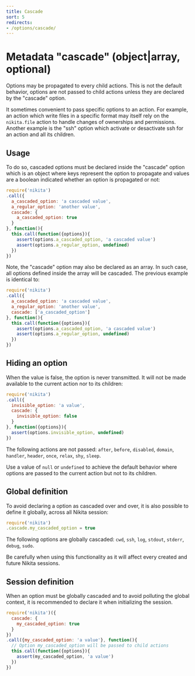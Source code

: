 ```yaml
---
title: Cascade
sort: 5
redirects:
- /options/cascade/
---
```


# Metadata "cascade" (object|array, optional)

Options may be propagated to every child actions. This is not the default behavior, options are not passed to child actions unless they are declared by the "cascade" option.

It sometimes convenient to pass specific options to an action. For example, an action which write files in a specific format may itself rely on the `nikita.file` action to handle changes of ownerships and permissions. Another example is the "ssh" option which activate or desactivate ssh for an action and all its children.

## Usage

To do so, cascaded options must be declared inside the "cascade" option which is an object where keys represent the option to propagate and values are a boolean indicated whether an option is propagated or not:

```js
require('nikita')
.call({
  a_cascaded_option: 'a cascaded value',
  a_regular_option: 'another value',
  cascade: {
    a_cascaded_option: true
  }
}, function(){
  this.call(function({options}){
    assert(options.a_cascaded_option, 'a cascaded value')
    assert(options.a_regular_option, undefined)
  })
})
```

Note, the "cascade" option may also be declared as an array. In such case, all options defined inside the array will be cascaded. The previous example is identical to:

```js
require('nikita')
.call({
  a_cascaded_option: 'a cascaded value',
  a_regular_option: 'another value',
  cascade: ['a_cascaded_option']
}, function(){
  this.call(function({options}){
    assert(options.a_cascaded_option, 'a cascaded value')
    assert(options.a_regular_option, undefined)
  })
})
```

## Hiding an option

When the value is false, the option is never transmitted. It will not be made available to the current action nor to its children:

```js
require('nikita')
.call({
  invisible_option: 'a value',
  cascade: {
    invisible_option: false
  }
}, function({options}){
  assert(options.invisible_option, undefined)
})
```

The following actions are not passed: `after`, `before`, `disabled`, `domain`, `handler`, `header`, `once`, `relax`, `shy`, `sleep`.

Use a value of `null` or `undefined` to achieve the default behavior where options are passed to the current action but not to its children.

## Global definition

To avoid declaring a option as cascaded over and over, it is also possible to define it globally, across all Nikita session:

```js
require('nikita')
.cascade.my_cascaded_option = true
```

The following options are globally cascaded: `cwd`, `ssh`, `log`, `stdout`, `stderr`, `debug`, `sudo`.

Be carefully when using this functionality as it will affect every created and future Nikita sessions.

## Session definition

When an option must be globally cascaded and to avoid polluting the global context, it is recommended to declare it when initializing the session.

```js
require('nikita')({
  cascade: {
    my_cascaded_option: true
  }
})
.call({my_cascaded_option: 'a value'}, function(){
  // Option my_cascaded_option will be passed to child actions
  this.call(function({options}){
    assert(my_cascaded_option, 'a value')
  })
})
```
